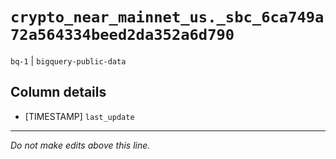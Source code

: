 # `crypto_near_mainnet_us._sbc_6ca749a72a564334beed2da352a6d790`
`bq-1` | `bigquery-public-data`

## Column details
* [TIMESTAMP] `last_update`

-------------------------------------------------------------------------------
*Do not make edits above this line.*
